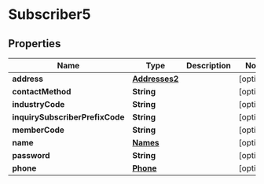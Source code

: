 

# Subscriber5


## Properties

| Name | Type | Description | Notes |
|------------ | ------------- | ------------- | -------------|
|**address** | [**Addresses2**](Addresses2.md) |  |  [optional] |
|**contactMethod** | **String** |  |  [optional] |
|**industryCode** | **String** |  |  [optional] |
|**inquirySubscriberPrefixCode** | **String** |  |  [optional] |
|**memberCode** | **String** |  |  [optional] |
|**name** | [**Names**](Names.md) |  |  [optional] |
|**password** | **String** |  |  [optional] |
|**phone** | [**Phone**](Phone.md) |  |  [optional] |



